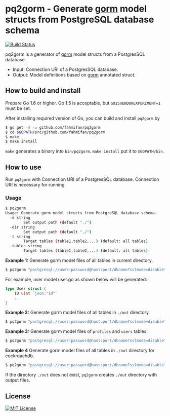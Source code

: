 # pq2gorm - Generate [gorm](https://github.com/jinzhu/gorm) model structs from PostgreSQL database schema

[![Build Status](https://travis-ci.org/wantedly/pq2gorm.svg?branch=master)](https://travis-ci.org/wantedly/pq2gorm)

pq2gorm is a generator of [gorm](https://github.com/jinzhu/gorm) model structs from a PostgresSQL database.

* Input: Connection URI of a PostgresSQL database.
* Output: Model definitions based on [gorm](https://github.com/jinzhu/gorm) annotated struct.

## How to build and install

Prepare Go 1.6 or higher.
Go 1.5 is acceptable, but `GO15VENDOREXPERIMENT=1` must be set.

After installing required version of Go, you can build and install `pq2gorm` by

```bash
$ go get -d -u github.com/fahmifan/pq2gorm
$ cd $GOPATH/src/github.com/fahmifan/pq2gorm
$ make
$ make install
```

`make` generates a binary into `bin/pq2gorm`.
`make install` put it to `$GOPATH/bin`.

## How to use

Run `pq2gorm` with Connection URI of a PostgresSQL database.
Connection URI is necessary for running.

### Usage

```bash
$ pq2gorm
Usage: Generate gorm model structs from PostgreSQL database schema.
  -d string
        Set output path (default "./")
  -dir string
        Set output path (default "./")
  -t string
        Target tables (table1,table2,...) (default: all tables)
  -tables string
        Target tables (table1,table2,...) (default: all tables)
```

**Example 1:** Generate gorm model files of all tables in current directory.

```bash
$ pq2gorm "postgresql://user:password@host:port/dbname?sslmode=disable"
```

For example, user model user.go as shown below will be generated:

```go
type User struct {
    ID uint `json:"id"`
    ...
}
```

**Example 2:** Generate gorm model files of all tables in `./out` directory.

```bash
$ pq2gorm "postgresql://user:password@host:port/dbname?sslmode=disable"  -dbtype postgres -d ./out
```

**Example 3:** Generate gorm model files of `profiles` and `users` tables.

```bash
$ pq2gorm "postgresql://user:password@host:port/dbname?sslmode=disable" -d ./out -t profiles,users
```

**Example 4** Generate gorm model files of all tables in `./out` directory for cockroachdb.

```bash
$ pq2gorm "postgresql://user:password@host:port/dbname?sslmode=disable"  -dbtype cockroachdb -dbname $dbname -d ./out
```

If the directory `./out` does not exist, `pq2gorm` creates `./out` directory with output files.

## License
[![MIT License](http://img.shields.io/badge/license-MIT-blue.svg?style=flat)](LICENSE)
